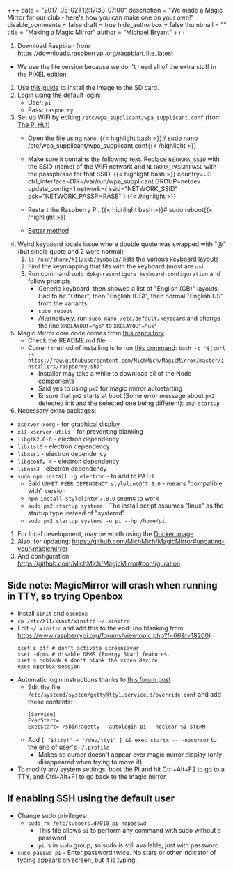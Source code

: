 +++
date = "2017-05-02T12:17:33-07:00"
description = "We made a Magic Mirror for our club - here's how you can make one on your own!"
disable_comments = false
draft = true
hide_authorbox = false
thumbnail = ""
title = "Making a Magic Mirror"
author = "Michael Bryant"
+++

1. Download Raspbian from https://downloads.raspberrypi.org/raspbian_lite_latest
  - We use the lite version because we don't need all of the extra stuff in the PIXEL edition.
1. Use [this guide](https://www.raspberrypi.org/documentation/installation/installing-images/README.md) to install the image to the SD card.
1. Login using the default login:
   - User: `pi`
   - Pass: `raspberry`
1. Set up WiFi by editing `/etc/wpa_supplicant/wpa_supplicant.conf` (from [The Pi Hut](https://thepihut.com/blogs/raspberry-pi-tutorials/83502916-how-to-setup-wifi-on-raspbian-jessie-lite))
   - Open the file using `nano`.
   {{< highlight bash >}}# sudo nano /etc/wpa_supplicant/wpa_supplicant.conf{{< /highlight >}}

   - Make sure it contains the following text. Replace `NETWORK_SSID` with the SSID (name) of the WiFi network and `NETWORK_PASSPHRASE` with the passphrase for that SSID.
   {{< highlight bash >}}
   country=US
   ctrl_interface=DIR=/var/run/wpa_supplicant GROUP=netdev
   update_config=1
   network={
     ssid="NETWORK_SSID"
     psk="NETWORK_PASSPHRASE"
   }
   {{< /highlight >}}

   - Restart the Raspberry Pi.
   {{< highlight bash >}}# sudo reboot{{< /highlight >}}
   - [Better method](https://www.raspberrypi.org/documentation/configuration/wireless/wireless-cli.md)
1. Weird keyboard locale issue where double quote was swapped with "@" (but single quote and 2 were normal)
   1. `ls /usr/share/X11/xkb/symbols/` lists the various keyboard layouts
   1. Find the keymapping that fits with the keyboard (most are `us`)
   1. Run command `sudo dpkg-reconfigure keyboard-configuration` and follow prompts
      - Generic keyboard, then showed a list of "English (GB)" layouts. Had to hit "Other", then "English (US)", then normal "English US" from the variants
      - `sudo reboot`
      - Alternatively, run `sudo nano /etc/default/keyboard` and change the line `XKBLAYOUT="gb"` to `XKBLAYOUT="us"`
1. Magic Mirror core code comes from [this repository](https://github.com/MichMich/MagicMirror)
   - Check the README.md file
   - Current method of installing is to run [this command](https://github.com/MichMich/MagicMirror#automatic-installer-raspberry-pi-only):
     `bash -c "$(curl -sL https://raw.githubusercontent.com/MichMich/MagicMirror/master/installers/raspberry.sh)"`
     - Installer may take a while to download all of the Node components
     - Said yes to using `pm2` for magic mirror autostarting
     - Ensure that `pm2` starts at boot (Some error message about `pm2` detected init and the selected one being different): `pm2 startup`
1. Necessary extra packages:
  - `xserver-xorg` - for graphical display
  - `x11-xserver-utils` - for preventing blanking
  - `libgtk2.0-0` - electron dependency
  - `libxtst6` - electron dependency
  - `libxss1` - electron dependency
  - `libgconf2-4` - electron dependency
  - `libnss3` - electron dependency
  - `sudo npm install -g electron` - to add to PATH
    - Said `UNMET PEER DEPENDENCY stylelint@^7.8.0` - means "compatible with" version
    - `npm install stylelint@^7.8.0` seems to work
    - `sudo pm2 startup systemd` - The install script assumes "linux" as the startup type instead of "systemd"
    - `sudo pm2 startup systemd -u pi --hp /home/pi`
1. For local development, may be worth using the [Docker image](https://github.com/MichMich/MagicMirror#docker)
1. Also, for updating: https://github.com/MichMich/MagicMirror#updating-your-magicmirror
1. And configuration: https://github.com/MichMich/MagicMirror#configuration


## Side note: MagicMirror will crash when running in TTY, so trying Openbox
- Install `xinit` and `openbox`
- `cp /etc/X11/xinit/xinitrc ~/.xinitrc`
- Edit `~/.xinitrc` and add this to the end: (no blanking from https://www.raspberrypi.org/forums/viewtopic.php?f=66&t=18200)
  ```
  xset s off # don't activate screensaver
  xset -dpms # disable DPMS (Energy Star) features.
  xset s noblank # don't blank the video device
  exec openbox-session
  ```
- Automatic login instructions thanks to [this forum post](http://forums.debian.net/viewtopic.php?f=16&t=123694)
  - Edit the file `/etc/systemd/system/getty@tty1.service.d/override.conf` and add these contents:
    ```
    [Service]
    ExecStart=
    ExecStart=-/sbin/agetty --autologin pi --noclear %I $TERM
    ```
  - Add `[ "$(tty)" = "/dev/tty1" ] && exec startx -- -nocursor` to the end of user's `~/.profile`
    - Makes so cursor doesn't appear over magic mirror display (only disappeared when trying to move it)
- To modify any system settings, boot the Pi and hit Ctrl+Alt+F2 to go to a TTY, and Ctrl+Alt+F1 to go back to the magic mirror

## If enabling SSH using the default user
- Change sudo privileges:
  - `sudo rm /etc/sudoers.d/010_pi-nopasswd`
    - This file allows `pi` to perform any command with sudo without a password
    - `pi` is in `sudo` group, so sudo is still available, just with password
- `sudo passwd pi` - Enter password twice. No stars or other indicator of typing appears on screen, but it is typing.
